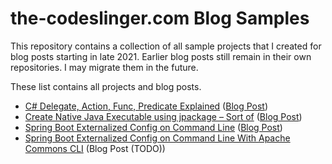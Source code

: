the-codeslinger.com Blog Samples
================================

This repository contains a collection of all sample projects that I created for
blog posts starting in late 2021. Earlier blog posts still remain in their own
repositories. I may migrate them in the future.

These list contains all projects and blog posts.

* [C# Delegate, Action, Func, Predicate Explained](CSharp-Delegate-Action-Func-Predicate) ([Blog Post](http://the-codeslinger.com/2021/09/22/c-delegate-action-func-predicate-explained/))
* [Create Native Java Executable using jpackage – Sort of](JPackage) ([Blog Post](http://the-codeslinger.com/2021/11/28/create-native-java-executable-using-jpackage-sort-of/))
* [Spring Boot Externalized Config on Command Line](Spring-External-Config) ([Blog Post](http://the-codeslinger.com/2022/01/22/spring-boot-externalized-config-on-command-line/))
* [Spring Boot Externalized Config on Command Line With Apache Commons CLI](Spring-External-Config-Commons-CLI) (Blog Post (TODO))